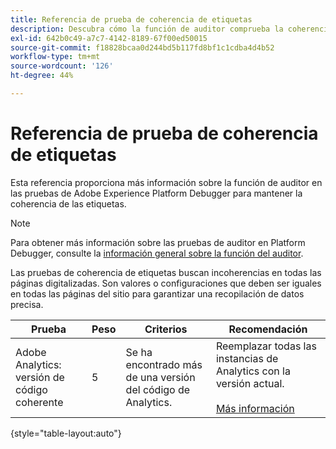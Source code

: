 ```yaml
---
title: Referencia de prueba de coherencia de etiquetas
description: Descubra cómo la función de auditor comprueba la coherencia de las etiquetas en Adobe Experience Platform Debugger.
exl-id: 642b0c49-a7c7-4142-8189-67f00ed50015
source-git-commit: f18828bcaa0d244bd5b117fd8bf1c1cdba4d4b52
workflow-type: tm+mt
source-wordcount: '126'
ht-degree: 44%

---
```


# Referencia de prueba de coherencia de etiquetas

Esta referencia proporciona más información sobre la función de auditor en las pruebas de Adobe Experience Platform Debugger para mantener la coherencia de las etiquetas.

>[!NOTE]
>
>Para obtener más información sobre las pruebas de auditor en Platform Debugger, consulte la [información general sobre la función del auditor](./overview.md).

Las pruebas de coherencia de etiquetas buscan incoherencias en todas las páginas digitalizadas. Son valores o configuraciones que deben ser iguales en todas las páginas del sitio para garantizar una recopilación de datos precisa.

| Prueba | Peso | Criterios | Recomendación |
| --- | --- | --- | --- |
| Adobe Analytics: versión de código coherente | 5 | Se ha encontrado más de una versión del código de Analytics. | Reemplazar todas las instancias de Analytics con la versión actual.<br><br>[Más información](https://experienceleague.adobe.com/docs/analytics/implementation/home.html?lang=es) |

{style=&quot;table-layout:auto&quot;}
